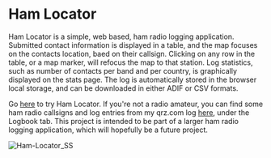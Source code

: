 <h1>Ham Locator</h1>

Ham Locator is a simple, web based, ham radio logging application. Submitted contact information is displayed in a table, and the map focuses on the contacts location, baed on their callsign. Clicking on any row in the table, or a map marker, will refocus the map to that station. Log statistics, such as number of contacts per band and per country, is graphically displayed on the stats page. The log is automatically stored in the browser local storage, and can be downloaded in either ADIF or CSV formats.

Go <a href="https://sheldont.github.io/Ham-Locator/">here</a> to try Ham Locator. If you're not a radio amateur, you can find some ham radio callsigns and log entries from my qrz.com log <a href="https://www.qrz.com/db/VO1TWR">here</a>, under the Logbook tab. This project is intended to be part of a larger ham radio logging application, which will hopefully be a future project.


![Ham-Locator_SS](https://user-images.githubusercontent.com/109766064/202676155-eb73de80-8653-4415-8d3a-5f656a31eecb.png)
